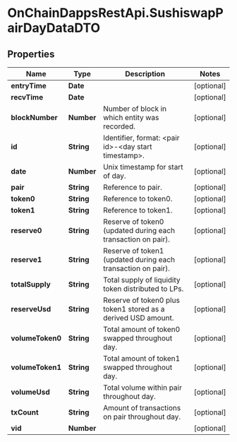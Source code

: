 # OnChainDappsRestApi.SushiswapPairDayDataDTO

## Properties

Name | Type | Description | Notes
------------ | ------------- | ------------- | -------------
**entryTime** | **Date** |  | [optional] 
**recvTime** | **Date** |  | [optional] 
**blockNumber** | **Number** | Number of block in which entity was recorded. | [optional] 
**id** | **String** | Identifier, format: &lt;pair id&gt;-&lt;day start timestamp&gt;. | [optional] 
**date** | **Number** | Unix timestamp for start of day. | [optional] 
**pair** | **String** | Reference to pair. | [optional] 
**token0** | **String** | Reference to token0. | [optional] 
**token1** | **String** | Reference to token1. | [optional] 
**reserve0** | **String** | Reserve of token0 (updated during each transaction on pair). | [optional] 
**reserve1** | **String** | Reserve of token1 (updated during each transaction on pair). | [optional] 
**totalSupply** | **String** | Total supply of liquidity token distributed to LPs. | [optional] 
**reserveUsd** | **String** | Reserve of token0 plus token1 stored as a derived USD amount. | [optional] 
**volumeToken0** | **String** | Total amount of token0 swapped throughout day. | [optional] 
**volumeToken1** | **String** | Total amount of token1 swapped throughout day. | [optional] 
**volumeUsd** | **String** | Total volume within pair throughout day. | [optional] 
**txCount** | **String** | Amount of transactions on pair throughout day. | [optional] 
**vid** | **Number** |  | [optional] 


